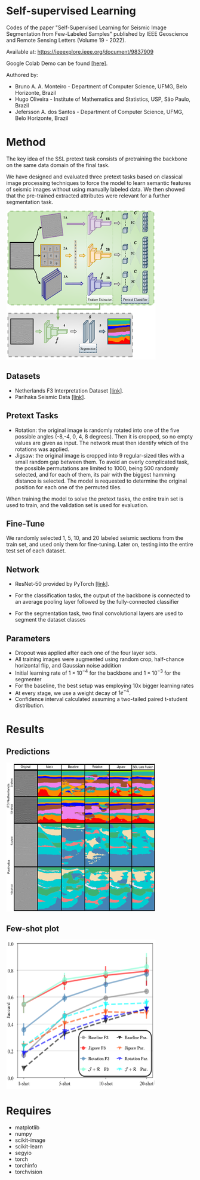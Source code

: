 # Self-supervised Learning

Codes of the paper "Self-Supervised Learning for Seismic Image Segmentation from Few-Labeled Samples" published by IEEE Geoscience and Remote Sensing Letters (Volume 19 - 2022).  

Available at:  https://ieeexplore.ieee.org/document/9837909 

Google Colab Demo can be found [[here]](https://drive.google.com/file/d/1CS5itL_a_Ojwn0Pbuy_c4YDh9u20U57_/view?usp=sharing).

Authored by:
* Bruno A. A. Monteiro - Department of Computer Science, UFMG, Belo Horizonte, Brazil
* Hugo Oliveira - Institute of Mathematics and Statistics, USP, São Paulo, Brazil
* Jefersson A. dos Santos - Department of Computer Science, UFMG, Belo Horizonte, Brazil

# Method
The key idea of the SSL pretext task consists of pretraining the backbone on the same data domain of the final task.

We have designed and evaluated three pretext tasks based on classical image processing techniques to force the model to learn semantic features of seismic images without using manually labeled data. We then showed that the pre-trained extracted attributes were relevant for a further segmentation task.

<img src="https://github.com/brunoaugustoam/SSL_Seismic_Images/blob/main/imgs/method_resume.png" width="400" height="400">


## Datasets
 * Netherlands F3 Interpretation Dataset [[link]](https://zenodo.org/record/1471548\#.Yf0Y3-rMKrx). 
 * Parihaka Seismic Data [[link]](https://public.3.basecamp.com/p/JyT276MM7krjYrMoLqLQ6xST). 

## Pretext Tasks
 * Rotation: the original image is randomly rotated into one of the five possible angles (-8,-4, 0, 4, 8 degrees). Then it is cropped, so no empty values are given as input. The network must then identify which of the rotations was applied. 
 * Jigsaw: the original image is cropped into 9 regular-sized tiles with a small random gap between them. To avoid an overly complicated task, the possible permutations are limited to 1000, being 500 randomly selected, and for each of them, its pair with the biggest hamming distance is selected. The model is requested to determine the original position for each one of the permuted tiles. 

When training the model to solve the pretext tasks, the entire train set is used to train, and the validation set is used for evaluation. 

## Fine-Tune

We randomly selected 1, 5, 10, and 20 labeled seismic sections from the train set, and used only them for fine-tuning. Later on, testing into the entire test set of each dataset.

## Network

* ResNet-50 provided by PyTorch [[link]](https://pytorch.org/vision/0.8/_modules/torchvision/models/resnet.html).

* For the classification tasks, the output of the backbone is connected to an average pooling layer followed by the fully-connected classifier
* For the segmentation task, two final convolutional layers are used to segment the dataset classes

## Parameters 
- Dropout was applied after each one of the four layer sets. 
- All training images were augmented using random crop, half-chance horizontal flip, and Gaussian noise addition
- Initial learning rate of $1 \times 10^{-4}$ for the backbone and $1 \times 10^{-3}$ for the segmenter
- For the baseline, the best setup was employing 10x bigger learning rates
- At every stage, we use a weight decay of $1e^{-4}$. 
- Confidence interval calculated assuming a two-tailed paired t-student distribution.

# Results

## Predictions
<img src="https://github.com/brunoaugustoam/SSL_Seismic_Images/blob/main/imgs/predictions.png" width="400" height="400">

## Few-shot plot
<img src="https://github.com/brunoaugustoam/SSL_Seismic_Images/blob/main/imgs/graf_results.png" width="400" height="400">

# Requires 
- matplotlib
- numpy
- scikit-image
- scikit-learn
- segyio
- torch
- torchinfo
- torchvision
